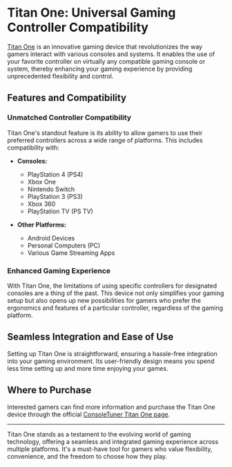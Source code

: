 # Titan One: Universal Gaming Controller Compatibility

[Titan One](https://www.consoletuner.com/products/titan-one/) is an innovative gaming device that revolutionizes the way gamers interact with various consoles and systems. It enables the use of your favorite controller on virtually any compatible gaming console or system, thereby enhancing your gaming experience by providing unprecedented flexibility and control.

## Features and Compatibility

### Unmatched Controller Compatibility

Titan One's standout feature is its ability to allow gamers to use their preferred controllers across a wide range of platforms. This includes compatibility with:

- **Consoles:**

  - PlayStation 4 (PS4)
  - Xbox One
  - Nintendo Switch
  - PlayStation 3 (PS3)
  - Xbox 360
  - PlayStation TV (PS TV)

- **Other Platforms:**
  - Android Devices
  - Personal Computers (PC)
  - Various Game Streaming Apps

### Enhanced Gaming Experience

With Titan One, the limitations of using specific controllers for designated consoles are a thing of the past. This device not only simplifies your gaming setup but also opens up new possibilities for gamers who prefer the ergonomics and features of a particular controller, regardless of the gaming platform.

## Seamless Integration and Ease of Use

Setting up Titan One is straightforward, ensuring a hassle-free integration into your gaming environment. Its user-friendly design means you spend less time setting up and more time enjoying your games.

## Where to Purchase

Interested gamers can find more information and purchase the Titan One device through the official [ConsoleTuner Titan One page](https://www.consoletuner.com/products/titan-one/).

---


Titan One stands as a testament to the evolving world of gaming technology, offering a seamless and integrated gaming experience across multiple platforms. It's a must-have tool for gamers who value flexibility, convenience, and the freedom to choose how they play.
